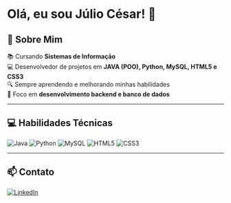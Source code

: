 # Olá, eu sou Júlio César! 👋  

## 🚀 Sobre Mim  
📚 Cursando **Sistemas de Informação**  
💻 Desenvolvedor de projetos em **JAVA (POO), Python, MySQL, HTML5 e CSS3**  
🔍 Sempre aprendendo e melhorando minhas habilidades  
🌱 Foco em **desenvolvimento backend e banco de dados**  

---

## 💻 Habilidades Técnicas  
![Java](https://img.shields.io/badge/Java-ED8B00?style=for-the-badge&logo=openjdk&logoColor=white)
![Python](https://img.shields.io/badge/Python-3776AB?style=for-the-badge&logo=python&logoColor=white)
![MySQL](https://img.shields.io/badge/MySQL-005C84?style=for-the-badge&logo=mysql&logoColor=white)
![HTML5](https://img.shields.io/badge/HTML5-E34F26?style=for-the-badge&logo=html5&logoColor=white)
![CSS3](https://img.shields.io/badge/CSS3-1572B6?style=for-the-badge&logo=css3&logoColor=white)  

---

## 📫 Contato  
[![LinkedIn](https://img.shields.io/badge/LinkedIn-0077B5?style=for-the-badge&logo=linkedin&logoColor=white)](https://www.linkedin.com/in/júlio-césar-b6b386367)  

